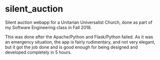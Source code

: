 # silent_auction
Silent auction webapp for a Unitarian Universalist Church, done as part of my Software Engineering class in Fall 2018.

This was done after the Apache/Python and Flask/Python failed. As it was an emergency situation, the app is fairly rudimentary, and not very elegant, but it got the job done and is good enough for being designed and developed completely in 5 hours.
